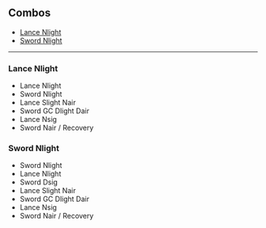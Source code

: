 ## Combos
- [Lance Nlight](#lance-nlight)
- [Sword Nlight](#sword-nlight)

---

### Lance Nlight
- Lance Nlight
- Sword Nlight
- Lance Slight Nair
- Sword GC Dlight Dair
- Lance Nsig
- Sword Nair / Recovery

### Sword Nlight
- Sword Nlight
- Lance Nlight
- Sword Dsig
- Lance Slight Nair
- Sword GC Dlight Dair
- Lance Nsig
- Sword Nair / Recovery
